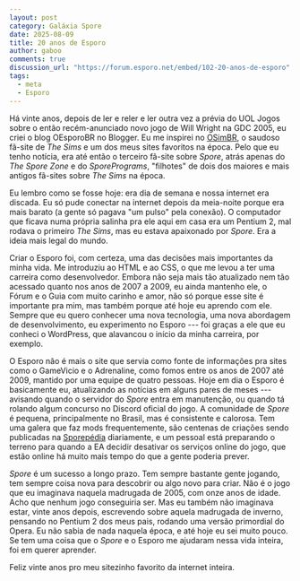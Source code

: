 ```yaml
---
layout: post
category: Galáxia Spore
date: 2025-08-09
title: 20 anos de Esporo
author: gaboo
comments: true
discussion_url: "https://forum.esporo.net/embed/102-20-anos-de-esporo"
tags:
  - meta
  - Esporo
---
```

Há vinte anos, depois de ler e reler e ler outra vez a prévia do UOL Jogos sobre o então recém-anunciado novo jogo de Will Wright na GDC 2005, eu criei o blog OEsporoBR no Blogger. Eu me inspirei no [OSimBR](https://osimbr.net/), o saudoso fã-site de _The Sims_ e um dos meus sites favoritos na época. Pelo que eu tenho notícia, era até então o terceiro fã-site sobre _Spore_, atrás apenas do _The Spore Zone_ e do _SporePrograms_, "filhotes" de dois dos maiores e mais antigos fã-sites sobre _The Sims_ na época.

Eu lembro como se fosse hoje: era dia de semana e nossa internet era discada. Eu só pude conectar na internet depois da meia-noite porque era mais barato (a gente só pagava "um pulso" pela conexão). O computador que ficava numa própria salinha pra ele aqui em casa era um Pentium 2, mal rodava o primeiro _The Sims_, mas eu estava apaixonado por _Spore_. Era a ideia mais legal do mundo.

Criar o Esporo foi, com certeza, uma das decisões mais importantes da minha vida. Me introduziu ao HTML e ao CSS, o que me levou a ter uma carreira como desenvolvedor. Embora não seja mais tão atualizado nem tão acessado quanto nos anos de 2007 a 2009, eu ainda mantenho ele, o Fórum e o Guia com muito carinho e amor, não só porque esse site é importante pra mim, mas também porque até hoje eu aprendo com ele. Sempre que eu quero conhecer uma nova tecnologia, uma nova abordagem de desenvolvimento, eu experimento no Esporo --- foi graças a ele que eu conheci o WordPress, que alavancou o início da minha carreira, por exemplo.

O Esporo não é mais o site que servia como fonte de informações pra sites como o GameVicio e o Adrenaline, como fomos entre os anos de 2007 até 2009, mantido por uma equipe de quatro pessoas. Hoje em dia o Esporo é basicamente eu, atualizando as notícias em alguns pares de meses --- avisando quando o servidor do _Spore_ entra em manutenção, ou quando tá rolando algum concurso no Discord oficial do jogo. A comunidade de _Spore_ é pequena, principalmente no Brasil, mas é consistente e calorosa. Tem uma galera que faz mods frequentemente, são centenas de criações sendo publicadas na [Sporepédia](https://www.spore.com/sporepedia) diariamente, e um pessoal está preparando o terreno para quando a EA decidir desativar os serviços online do jogo, que estão online há muito mais tempo do que a gente poderia prever.

_Spore_ é um sucesso a longo prazo. Tem sempre bastante gente jogando, tem sempre coisa nova para descobrir ou algo novo para criar. Não é o jogo que eu imaginava naquela madrugada de 2005, com onze anos de idade. Acho que nenhum jogo conseguiria ser. Mas eu também não imaginava estar, vinte anos depois, escrevendo sobre aquela madrugada de inverno, pensando no Pentium 2 dos meus pais, rodando uma versão primordial do Opera. Eu não sabia de nada naquela época, e até hoje eu sei muito pouco. Se tem uma coisa que o _Spore_ e o Esporo me ajudaram nessa vida inteira, foi em querer aprender.

Feliz vinte anos pro meu sitezinho favorito da internet inteira.
